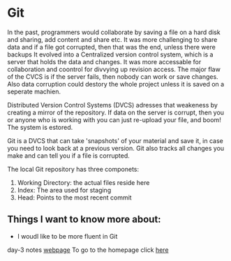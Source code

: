 # Git

In the past, programmers would collaborate by saving a file on a hard disk and sharing, add content and share etc.
It was more challenging to share data and if a file got corrupted, then that was the end, unless there were backups
It evolved into a Centralized version control system, which is a server that holds the data and changes. It was more 
accessable for collaboration and coontrol for divvying up revision access. The major flaw of the CVCS is 
if the server fails, then nobody can work or save changes. Also data corruption could destory the whole project unless
it is saved on a seperate machien.

Distributed Version Control Systems (DVCS) adresses that weakeness by creating a mirror of the repository. If data on the server is 
corrupt, then you or anyone who is working with you can just re-upload your file, and boom! The system is estored. 

Git is a DVCS that can take 'snapshots' of your material and save it, in case you need to look back at a previous version.
Git also tracks all changes you make and can tell you if a file is corrupted.

The local Git repository has three componets:
1. Working Directory: the actual files reside here
2. Index: The area used for staging
3. Head: Points to the most recent commit


## Things I want to know more about:
* I woudl like to be more fluent in Git

day-3 notes [webpage](https://foofoothesnoo.github.io/reading-notes/day-3)
To go to the homepage click [here](https://foofoothesnoo.github.io/reading-notes/)

